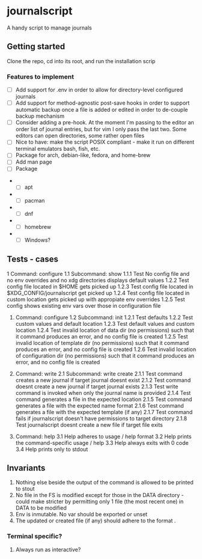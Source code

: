 # journalscript

A handy script to manage journals

## Getting started

Clone the repo, cd into its root, and run the installation scrip 


### Features to implement
- [ ] Add support for .env in order to allow for directory-level configured journals
- [ ] Add support for method-agnostic post-save hooks in order to support automatic backup once a file is added or edited in order to de-couple backup mechanism
- [ ] Consider adding a pre-hook. At the moment I'm passing to the editor an order list of journal entries, but for vim I only pass the last two. Some editors can open directories, some rather open files
- [ ] Nice to have: make the script POSIX compliant - make it run on different terminal emulators bash, fish, etc.
- [ ] Package for arch, debian-like, fedora, and home-brew
- [ ] Add man page
- [ ] Package
- - [ ] apt
- - [ ] pacman
- - [ ] dnf
- - [ ] homebrew
- - [ ] Windows?

## Tests - cases

1 Command: configure
1.1 Subcommand: show
1.1.1 Test No config file and no env overrides and no xdg directories displays default values
1.2.2 Test config file located in $HOME gets picked up
1.2.3 Test config file located in $XDG_CONFIG/journalscript get picked up
1.2.4 Test config file located in custom location gets picked up with appropiate env overrides
1.2.5 Test config shows existing env vars over those in configuration file

1. Command: configure
1.2 Subcommand: init
1.2.1 Test defaults
1.2.2 Test custom values and default location
1.2.3 Test default values and custom location
1.2.4 Test invalid location of data dir (no permissions) such that it command produces an error, and no config file is created
1.2.5 Test invalid location of template dir (no permissions) such that it command produces an error, and no config file is created
1.2.6 Test invalid location of configuration dir (no permissions) such that it command produces an error, and no config file is created

2. Command: write
2.1 Subcommand: write create 
2.1.1 Test command creates a new journal if target journal doesnt exist
2.1.2 Test command doesnt create a new journal if target journal exists
2.1.3 Test write command is invoked when only the journal name is provided
2.1.4 Test command generates a file in the expected location 
2.1.5 Test command generates a file with the expected name format 
2.1.6 Test command generates a file with the expected template (if any) 
2.1.7 Test command fails if journalscript doesn't have permissions to target directory
2.1.8 Test journalscript doesnt create a new file if target file exits 

3. Command: help
3.1 Help adheres to usage / help format
3.2 Help <command> prints the command-specific usage / help
3.3 Help always exits with 0 code
3.4 Help prints only to stdout

## Invariants
1. Nothing else beside the output of the command is allowed to be printed to stout
2. No file in the FS is modified except for those in the DATA directory - could make stricter by permitting only 1 file (the most recent one) in DATA to be modified 
3. Env is inmutable. No var should be exported or unset
4. The updated or created file (if any) should adhere to the format <date>.<type>

### Terminal specific?
1. Always run as interactive?

